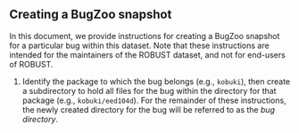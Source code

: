 Creating a BugZoo snapshot
--------------------------

In this document, we provide instructions for creating a BugZoo snapshot for
a particular bug within this dataset. Note that these instructions are
intended for the maintainers of the ROBUST dataset, and not for end-users of
ROBUST.

1.  Identify the package to which the bug belongs (e.g., `kobuki`), then create
    a subdirectory to hold all files for the bug within the directory for that package
    (e.g., `kobuki/eed104d`). For the remainder of these instructions, the newly
    created directory for the bug will be referred to as the *bug directory*.
